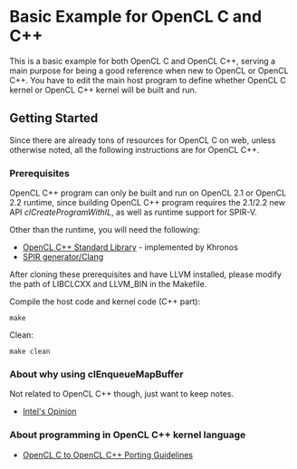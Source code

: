 # Basic Example for OpenCL C and C++

This is a basic example for both OpenCL C and OpenCL C++, serving a main purpose for being a good reference when new to OpenCL or OpenCL C++. You have to edit the main host program to define whether OpenCL C kernel or OpenCL C++ kernel will be built and run.

## Getting Started

Since there are already tons of resources for OpenCL C on web, unless otherwise noted, all the following instructions are for OpenCL C++.

### Prerequisites

OpenCL C++ program can only be built and run on OpenCL 2.1 or OpenCL 2.2 runtime, since building OpenCL C++ program requires the 2.1/2.2 new API *clCreateProgramWithIL*, as well as runtime support for SPIR-V.

Other than the runtime, you will need the following:

* [OpenCL C++ Standard Library](https://github.com/KhronosGroup/libclcxx) - implemented by Khronos
* [SPIR generator/Clang](https://github.com/KhronosGroup/SPIR/tree/spirv-1.1)

After cloning these prerequisites and have LLVM installed, please modify the path of LIBCLCXX and LLVM_BIN in the Makefile.

Compile the host code and kernel code (C++ part):
```
make
```

Clean:
```
make clean
```


### About why using clEnqueueMapBuffer

Not related to OpenCL C++ though, just want to keep notes.

* [Intel's Opinion](https://software.intel.com/en-us/articles/getting-the-most-from-opencl-12-how-to-increase-performance-by-minimizing-buffer-copies-on-intel-processor-graphics)

### About programming in OpenCL C++ kernel language

* [OpenCL C to OpenCL C++ Porting Guidelines](https://github.com/OpenCL/OpenCLCXXPortingGuidelines/blob/master/OpenCLCToOpenCLCppPortingGuidelines.md)
